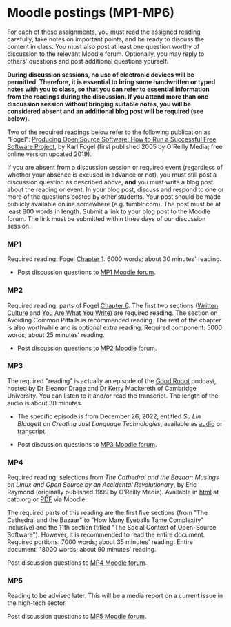 # Moodle postings (MP1-MP6)

For each of these assignments, you must read the assigned reading
carefully, take notes on important points, and be ready to discuss the
content in class. You must also post at least one question worthy of
discussion to the relevant Moodle forum. Optionally, you may reply to
others' questions and post additional questions yourself.

**During discussion sessions, no use of electronic devices will be
permitted. Therefore, it is essential to bring some handwritten or
typed notes with you to class, so that you can refer to essential
information from the readings during the discussion. If you attend
more than one discussion session without bringing suitable notes, you
will be considered absent and an additional blog post will be required
(see below).**

Two of the required readings below refer to the following publication
as "Fogel": [Producing Open Source Software: How to Run a Successful
Free Software Project](https://producingoss.com/), by Karl Fogel
(first published 2005 by O'Reilly Media; free online version updated
2019).

If you are absent from a discussion session or required event
(regardless of whether your absence is excused in advance or not), you
must still post a discussion question as described above, **and** you
must write a blog post about the reading or event. In your blog post,
discuss and respond to one or more of the questions posted by other
students. Your post should be made publicly available online somewhere
(e.g. tumblr.com). The post must be at least 800 words in
length. Submit a link to your blog post to the Moodle forum. The link
must be submitted within three days of our discussion session.

### MP1

Required reading: Fogel [Chapter
1](https://producingoss.com/en/introduction.html). 6000 words; about
30 minutes' reading.

* Post discussion questions to [MP1 Moodle
forum](https://lms.dickinson.edu/mod/forum/view.php?id=11674261).




### MP2

Required reading: parts of Fogel [Chapter
6](https://producingoss.com/en/communications.html). The first two
sections ([Written
Culture](https://producingoss.com/en/communications.html#written-culture)
and [You Are What You
Write](https://producingoss.com/en/you-are-what-you-write.html)) are
required reading. The section on Avoiding Common Pitfalls is
recommended reading. The rest of the chapter is also worthwhile and is
optional extra reading.  Required component: 5000 words; about 25
minutes' reading.

* Post discussion questions to [MP2 Moodle forum](https://lms.dickinson.edu/mod/forum/view.php?id=1167427).


### MP3

The required "reading" is actually an episode of the [Good
  Robot](https://www.thegoodrobot.co.uk/) podcast, hosted by Dr
  Eleanor Drage and Dr Kerry Mackereth of Cambridge University. You
  can listen to it and/or read the transcript. The length of the audio
  is about 30 minutes.
* The specific episode is from December 26, 2022, entitled *Su Lin Blodgett on Creating Just Language Technologies*, available as [audio](https://www.thegoodrobot.co.uk/podcast/episode/7d477821/su-lin-blodgett-on-creating-just-language-technologies) or [transcript](https://www.thegoodrobot.co.uk/post/su-lin-blodgett-on-creating-just-language-technologies).


<!-- * [The Problem With Diversity in Computing](https://www.theatlantic.com/technology/archive/2019/06/tech-computers-are-bigger-problem-diversity/592456), by Ian Bogost. Technology column of _The Atlantic_ magazine, June 25, 2019.  -->
<!-- * Also available as [PDF](https://lms.dickinson.edu/mod/resource/view.php?id=1069155) on Moodle. 1500 words; about 10 minutes' reading.  -->

* Post discussion questions to [MP3 Moodle forum](https://lms.dickinson.edu/mod/forum/view.php?id=1167428).


### MP4

Required reading: selections from _The Cathedral and the Bazaar: Musings on Linux and Open Source by an Accidental Revolutionary_, by Eric Raymond (originally published 1999 by O'Reilly Media). Available in [html](http://www.catb.org/~esr/writings/cathedral-bazaar/cathedral-bazaar/) at catb.org or [PDF](https://lms.dickinson.edu/mod/resource/view.php?id=1167421) via Moodle. 

The required parts of this reading are the first five sections (from
"The Cathedral and the Bazaar" to "How Many Eyeballs Tame Complexity"
inclusive) and the 11th section (titled "The Social Context of
Open-Source Software"). However, it is recommended to read the entire
document. Required portions: 7000 words; about 35 minutes' reading. Entire document: 18000 words; about 90 minutes' reading.

Post discussion questions to [MP4 Moodle forum](https://lms.dickinson.edu/mod/forum/view.php?id=1167429).


### MP5

Reading to be advised later. This will be a media report on a current
issue in the high-tech sector.

<!-- Required reading: New York Times article about the EU's Digital -->
<!-- Markets Act. Available directly from the [New York Times website](https://www.nytimes.com/2022/03/24/technology/eu-regulation-apple-meta-google.html) or on -->
<!-- [Moodle as a Word document](https://lms.dickinson.edu/mod/resource/view.php?id=1097377). Full citation:  -->
<!-- * E.U. Takes Aim at Big Tech's Power With Landmark Digital Act. Adam Satariano. New York Times, March 24, 2022. -->

Post discussion questions to [MP5 Moodle forum](https://lms.dickinson.edu/mod/forum/view.php?id=1167430).
